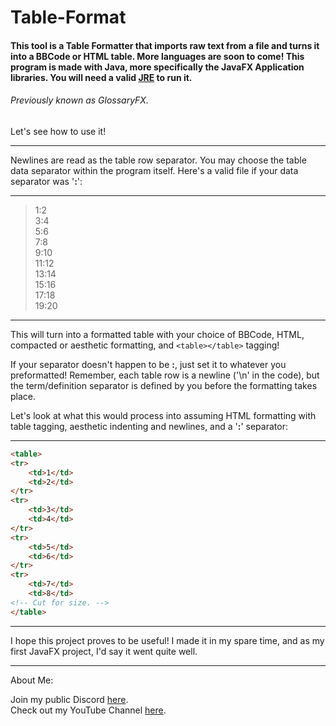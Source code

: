 # Table-Format
#### This tool is a Table Formatter that imports raw text from a file and turns it into a BBCode or HTML table. More languages are soon to come! This program is made with Java, more specifically the JavaFX Application libraries. You will need a valid [JRE](https://www.java.com/en/download/manual.jsp) to run it.
###### _Previously known as GlossaryFX._

Let's see how to use it!

---

Newlines are read as the table row separator. You may choose the table data separator within the program itself. Here's
a valid file if your data separator was '**:**':

___

>1:2  
>3:4  
>5:6  
>7:8  
>9:10  
>11:12  
>13:14  
>15:16  
>17:18  
>19:20  

___

This will turn into a formatted table with your choice of BBCode, HTML, compacted or aesthetic formatting, and `<table></table>` tagging!

If your separator doesn't happen to be **:**, just set it to whatever you preformatted! Remember, each table row is a newline ('\n' in the code), but the term/definition separator is defined by you before the formatting takes place.

Let's look at what this would process into assuming HTML formatting with table tagging, aesthetic indenting and newlines, and a '**:**' separator:

___
```html
<table>
<tr>
    <td>1</td>
    <td>2</td>
</tr>
<tr>
    <td>3</td>
    <td>4</td>
</tr>
<tr>
    <td>5</td>
    <td>6</td>
</tr>
<tr>
    <td>7</td>
    <td>8</td>
<!-- Cut for size. -->
</table>
```
___

I hope this project proves to be useful! I made it in my spare time, and as my first JavaFX project, I'd say it went quite well.

___

About Me:

Join my public Discord [here](http://www.discord.gg/XmPhseX).  
Check out my YouTube Channel [here](http://www.bit.ly/joeisanub).  
